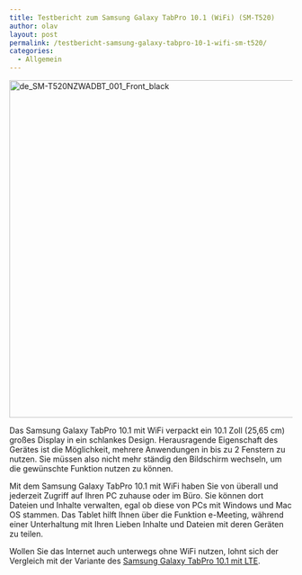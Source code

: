 ```yaml
---
title: Testbericht zum Samsung Galaxy TabPro 10.1 (WiFi) (SM-T520)
author: olav
layout: post
permalink: /testbericht-samsung-galaxy-tabpro-10-1-wifi-sm-t520/
categories:
  - Allgemein
---
```

[<img class="alignnone size-full wp-image-148" src="http://senioren-tablet.eu/wp-content/uploads/2014/09/de_SM-T520NZWADBT_001_Front_black.png" alt="de_SM-T520NZWADBT_001_Front_black" width="900" height="600" />][1]

Das Samsung Galaxy TabPro 10.1 mit WiFi verpackt ein 10.1 Zoll (25,65 cm) großes Display in ein schlankes Design. Herausragende Eigenschaft des Gerätes ist die Möglichkeit, mehrere Anwendungen in bis zu 2 Fenstern zu nutzen. Sie müssen also nicht mehr ständig den Bildschirm wechseln, um die gewünschte Funktion nutzen zu können.

Mit dem Samsung Galaxy TabPro 10.1 mit WiFi haben Sie von überall und jederzeit Zugriff auf Ihren PC zuhause oder im Büro. Sie können dort Dateien und Inhalte verwalten, egal ob diese von PCs mit Windows und Mac OS stammen. Das Tablet hilft Ihnen über die Funktion e-Meeting, während einer Unterhaltung mit Ihren Lieben Inhalte und Dateien mit deren Geräten zu teilen.

Wollen Sie das Internet auch unterwegs ohne WiFi nutzen, lohnt sich der Vergleich mit der Variante des [Samsung Galaxy TabPro 10.1 mit LTE][2].

&nbsp;

&nbsp;

 [1]: http://senioren-tablet.eu/wp-content/uploads/2014/09/de_SM-T520NZWADBT_001_Front_black.png
 [2]: /testbericht-samsung-galaxy-tabpro-10-1-lte-sm-t525/ "Testbericht zum Samsung Galaxy TabPro 10.1 LTE"